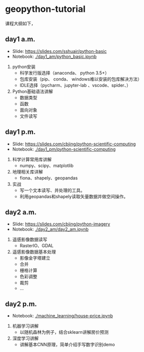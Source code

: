# geopython-tutorial


课程大纲如下，
## day1 a.m.
- Slide: https://slides.com/sshuair/python-basic
- Notebook: [./day1_am/python_basic.ipynb](day1_am/python_basic.ipynb)

1. python安装
    - 科学发行版选择（anaconda、 python 3.5+）
    - 包库安装（pip、 conda、 windows难以安装的包库解决方法）
    - IDLE选择（pycharm、jupyter-lab 、vscode、spider、）
2. Python基础语法讲解
    - 数据类型
    - 函数
    - 面向对象
    - 文件读写


## day1 p.m.
- Slide: https://slides.com/cbjing/python-scientific-computing
- Notebook: [./day1_pm/python-scientific-computing](day1_pm/python-scientific-computing.ipynb)

1. 科学计算常用库讲解
    - numpy、scipy、matplotlib
2. 地理相关库详解
    - fiona、shapely、geopandas
3. 实战
    - 写一个文本读写、并处理的工具。
    - 利用geopandas和shapely读取矢量数据并做空间操作。


## day2 a.m.
- Slide: https://slides.com/cbjing/python-imagery
- Notebook: [./day2_am/day2_am.ipynb](day2_am/day2_am.ipynb)

1. 遥感影像数据读写
    - RasterIO、GDAL
2. 遥感影像数据基本处理
    - 影像金字塔建立
    - 合并
    - 栅格计算
    - 色彩调整
    - 裁剪
    - ...


## day2 p.m.
- Notebook: [./machine_learning/house-price.ipynb](./day2_pm/machine_learning/house-price.ipynb)

1. 机器学习讲解
    - 以随机森林为例子，结合sklearn讲解房价预测
2. 深度学习讲解
    - 讲解基本CNN原理，简单介绍手写数字识别demo

